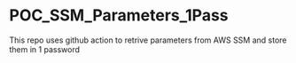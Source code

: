 # POC_SSM_Parameters_1Pass
This repo uses github action to retrive parameters from AWS SSM and store them in 1 password
